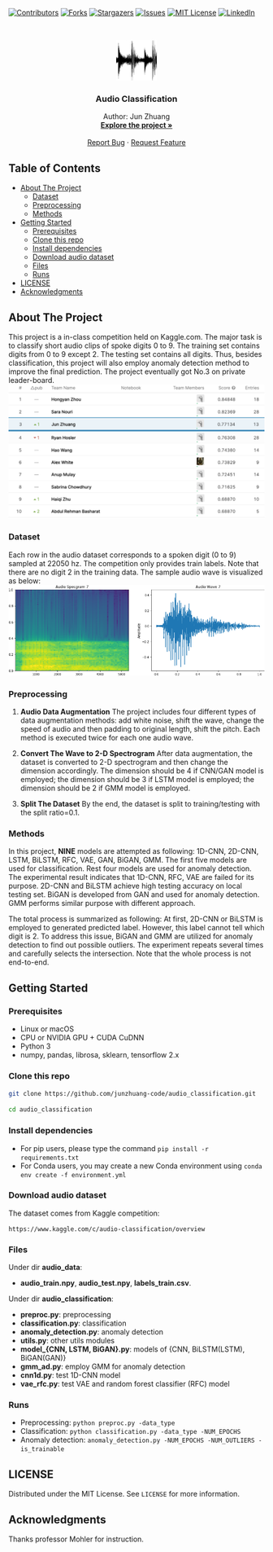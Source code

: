 <!-- PROJECT SHIELDS -->
<!--
*** I'm using markdown "reference style" links for readability.
*** Reference links are enclosed in brackets [ ] instead of parentheses ( ).
*** See the bottom of this document for the declaration of the reference variables
*** for contributors-url, forks-url, etc. This is an optional, concise syntax you may use.
*** https://www.markdownguide.org/basic-syntax/#reference-style-links
*** To avoid retyping too much info. Do a search and replace for the following:
*** github_username, repo_name, twitter_handle, email.
*** ref: https://github.com/othneildrew/Best-README-Template/blob/master/BLANK_README.md
-->
[![Contributors][contributors-shield]][contributors-url]
[![Forks][forks-shield]][forks-url]
[![Stargazers][stars-shield]][stars-url]
[![Issues][issues-shield]][issues-url]
[![MIT License][license-shield]][license-url]
[![LinkedIn][linkedin-shield]][linkedin-url]

<!-- PROJECT LOGO -->
<br />
<p align="center">
  <a href="https://github.com/junzhuang-code/audio_classification">
    <img src="images/audio_logo.png" alt="Logo" width="80" height="80">
  </a>
  <h3 align="center">Audio Classification</h3>
  <p align="center">
    Author: Jun Zhuang
    <br />
    <a href="https://github.com/junzhuang-code/audio_classification"><strong>Explore the project »</strong></a>
    <br />
    <br />
    <a href="https://github.com/junzhuang-code/audio_classification/issues">Report Bug</a>
    ·
    <a href="https://github.com/junzhuang-code/audio_classification/issues">Request Feature</a>
  </p>
</p>

<!-- TABLE OF CONTENTS -->
## Table of Contents

* [About The Project](#about-the-project)
  * [Dataset](#dataset)
  * [Preprocessing](#preprocessing)
  * [Methods](#methods)
* [Getting Started](#getting-started)
  * [Prerequisites](#prerequisites)
  * [Clone this repo](#clone-this-repo)
  * [Install dependencies](#install-dependencies)
  * [Download audio dataset](#download-audio-dataset)
  * [Files](#files)
  * [Runs](#runs)
* [LICENSE](#license)
* [Acknowledgments](#acknowledgments)


<!-- ABOUT THE PROJECT -->
## About The Project

This project is a in-class competition held on Kaggle.com. The major task is to classify short audio clips of spoke digits 0 to 9. The training set contains digits from 0 to 9 except 2. The testing set contains all digits. Thus, besides classification, this project will also employ anomaly detection method to improve the final prediction. The project eventually got No.3 on private leader-board.
[![Leaderboard Screenshot][leaderboard-screenshot]](https://www.kaggle.com/c/audio-classification/leaderboard)

### Dataset

Each row in the audio dataset corresponds to a spoken digit (0 to 9) sampled at 22050 hz. The competition only provides train labels. Note that there are no digit 2 in the training data. The sample audio wave is visualized as below:
[![Sample Audio Wave][sample-audio-wave]](https://www.kaggle.com/c/audio-classification/data)

### Preprocessing

1. **Audio Data Augmentation**
The project includes four different types of data augmentation methods: add white noise, shift the wave, change the speed of audio and then padding to original length, shift the pitch. Each method is executed twice for each one audio wave.

2. **Convert The Wave to 2-D Spectrogram**
After data augmentation, the dataset is converted to 2-D spectrogram and then change the dimension accordingly. The dimension should be 4 if CNN/GAN model is employed; the dimension should be 3 if LSTM model is employed; the dimension should be 2 if GMM model is employed.

3. **Split The Dataset**
By the end, the dataset is split to training/testing with the split ratio=0.1.

### Methods

In this project, **NINE** models are attempted as following: 1D-CNN, 2D-CNN, LSTM, BiLSTM, RFC, VAE, GAN, BiGAN, GMM. The first five models are used for classification. Rest four models are used for anomaly detection. The experimental result indicates that 1D-CNN, RFC, VAE are failed for its purpose. 2D-CNN and BiLSTM achieve high testing accuracy on local testing set. BiGAN is developed from GAN and used for anomaly detection. GMM performs similar purpose with different approach.

The total process is summarized as following: At first, 2D-CNN or BiLSTM is employed to generated predicted label. However, this label cannot tell which digit is 2. To address this issue, BiGAN and GMM are utilized for anomaly detection to find out possible outliers. The experiment repeats several times and carefully selects the intersection. Note that the whole process is not end-to-end.


<!-- GETTING STARTED -->
## Getting Started

### Prerequisites

* Linux or macOS
* CPU or NVIDIA GPU + CUDA CuDNN
* Python 3
* numpy, pandas, librosa, sklearn, tensorflow 2.x

### Clone this repo

```sh
git clone https://github.com/junzhuang-code/audio_classification.git
```
```sh
cd audio_classification
```

### Install dependencies

* For pip users, please type the command ```pip install -r requirements.txt```
* For Conda users, you may create a new Conda environment using ```conda env create -f environment.yml```

### Download audio dataset

The dataset comes from Kaggle competition:
```
https://www.kaggle.com/c/audio-classification/overview
```

### Files

Under dir **audio_data**:
* **audio_train.npy**, **audio_test.npy**, **labels_train.csv**.

Under dir **audio_classification**:
* **preproc.py**: preprocessing
* **classification.py**: classification
* **anomaly_detection.py**: anomaly detection
* **utils.py**: other utils modules
* **model_{CNN, LSTM, BiGAN}.py**: models of {CNN, BiLSTM(LSTM), BiGAN(GAN)}
* **gmm_ad.py**: employ GMM for anomaly detection
* **cnn1d.py**: test 1D-CNN model
* **vae_rfc.py**: test VAE and random forest classifier (RFC) model

### Runs

* Preprocessing: ```python preproc.py -data_type```
* Classification: ```python classification.py -data_type -NUM_EPOCHS```
* Anomaly detection: ```anomaly_detection.py -NUM_EPOCHS -NUM_OUTLIERS -is_trainable```


<!-- LICENSE -->
## LICENSE

Distributed under the MIT License. See `LICENSE` for more information.


<!-- ACKNOWLEDGEMENTS -->
## Acknowledgments

Thanks professor Mohler for instruction.


<!-- MARKDOWN LINKS & IMAGES -->
<!-- https://www.markdownguide.org/basic-syntax/#reference-style-links -->
[contributors-shield]: https://img.shields.io/github/contributors/junzhuang-code/audio_classification.svg?style=flat-square
[contributors-url]: https://github.com/junzhuang-code/audio_classification/graphs/contributors
[forks-shield]: https://img.shields.io/github/forks/junzhuang-code/audio_classification.svg?style=flat-square
[forks-url]: https://github.com/junzhuang-code/audio_classification/network/members
[stars-shield]: https://img.shields.io/github/stars/junzhuang-code/audio_classification.svg?style=flat-square
[stars-url]: https://github.com/junzhuang-code/audio_classification/stargazers
[issues-shield]: https://img.shields.io/github/issues/junzhuang-code/audio_classification.svg?style=flat-square
[issues-url]: https://github.com/junzhuang-code/audio_classification/issues
[license-shield]: https://img.shields.io/github/license/junzhuang-code/audio_classification.svg?style=flat-square
[license-url]: https://github.com/junzhuang-code/audio_classification/blob/master/LICENSE.txt
[linkedin-shield]: https://img.shields.io/badge/-LinkedIn-black.svg?style=flat-square&logo=linkedin&colorB=555
[linkedin-url]: https://www.linkedin.com/in/jun-zhuang-74800957/
[leaderboard-screenshot]: images/leaderboard_screenshot.png
[sample-audio-wave]: images/audio_wave_7.png
